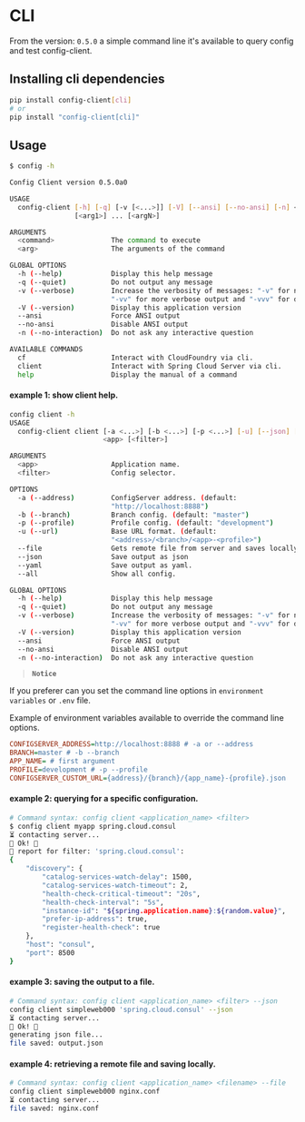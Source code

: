 # CLI

From the version: `0.5.0` a simple command line it's available to query config and test config-client.

## Installing cli dependencies

```bash
pip install config-client[cli]
# or
pip install "config-client[cli]"
```

## Usage

```bash
$ config -h

Config Client version 0.5.0a0

USAGE
  config-client [-h] [-q] [-v [<...>]] [-V] [--ansi] [--no-ansi] [-n] <command>
                [<arg1>] ... [<argN>]

ARGUMENTS
  <command>              The command to execute
  <arg>                  The arguments of the command

GLOBAL OPTIONS
  -h (--help)            Display this help message
  -q (--quiet)           Do not output any message
  -v (--verbose)         Increase the verbosity of messages: "-v" for normal output,
                         "-vv" for more verbose output and "-vvv" for debug
  -V (--version)         Display this application version
  --ansi                 Force ANSI output
  --no-ansi              Disable ANSI output
  -n (--no-interaction)  Do not ask any interactive question

AVAILABLE COMMANDS
  cf                     Interact with CloudFoundry via cli.
  client                 Interact with Spring Cloud Server via cli.
  help                   Display the manual of a command
```

#### example 1: show client help.

```bash
config client -h
USAGE
  config-client client [-a <...>] [-b <...>] [-p <...>] [-u] [--json] [--yaml] [--all]
                       <app> [<filter>]

ARGUMENTS
  <app>                  Application name.
  <filter>               Config selector.

OPTIONS
  -a (--address)         ConfigServer address. (default:
                         "http://localhost:8888")
  -b (--branch)          Branch config. (default: "master")
  -p (--profile)         Profile config. (default: "development")
  -u (--url)             Base URL format. (default:
                         "<address>/<branch>/<app>-<profile>")
  --file                 Gets remote file from server and saves locally.
  --json                 Save output as json
  --yaml                 Save output as yaml.
  --all                  Show all config.

GLOBAL OPTIONS
  -h (--help)            Display this help message
  -q (--quiet)           Do not output any message
  -v (--verbose)         Increase the verbosity of messages: "-v" for normal output,
                         "-vv" for more verbose output and "-vvv" for debug
  -V (--version)         Display this application version
  --ansi                 Force ANSI output
  --no-ansi              Disable ANSI output
  -n (--no-interaction)  Do not ask any interactive question
```

> **`Notice`**

If you preferer can you set the command line options in `environment variables` or `.env` file.

Example of environment variables available to override the command line options.

```ini
CONFIGSERVER_ADDRESS=http://localhost:8888 # -a or --address
BRANCH=master # -b --branch
APP_NAME= # first argument
PROFILE=development # -p --profile
CONFIGSERVER_CUSTOM_URL={address}/{branch}/{app_name}-{profile}.json
```

#### example 2: querying for a specific configuration.

```bash
# Command syntax: config client <application_name> <filter>
$ config client myapp spring.cloud.consul
⏳ contacting server...
🤩 Ok! 🤩
📄 report for filter: 'spring.cloud.consul':
{
    "discovery": {
        "catalog-services-watch-delay": 1500,
        "catalog-services-watch-timeout": 2,
        "health-check-critical-timeout": "20s",
        "health-check-interval": "5s",
        "instance-id": "${spring.application.name}:${random.value}",
        "prefer-ip-address": true,
        "register-health-check": true
    },
    "host": "consul",
    "port": 8500
}
```

#### example 3: saving the output to a file.

```bash
# Command syntax: config client <application_name> <filter> --json
config client simpleweb000 'spring.cloud.consul' --json
⏳ contacting server...
💖 Ok! 💖
generating json file...
file saved: output.json
```

#### example 4: retrieving a remote file and saving locally.

```bash
# Command syntax: config client <application_name> <filename> --file
config client simpleweb000 nginx.conf
⏳ contacting server...
file saved: nginx.conf
```
